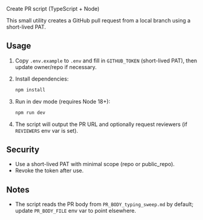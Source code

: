 Create PR script (TypeScript + Node)

This small utility creates a GitHub pull request from a local branch using a short-lived PAT.

## Usage

1. Copy `.env.example` to `.env` and fill in `GITHUB_TOKEN` (short-lived PAT), then update owner/repo if necessary.
2. Install dependencies:

   ```powershell
   npm install
   ```

3. Run in dev mode (requires Node 18+):

   ```powershell
   npm run dev
   ```

4. The script will output the PR URL and optionally request reviewers (if `REVIEWERS` env var is set).

## Security

- Use a short-lived PAT with minimal scope (repo or public_repo).
- Revoke the token after use.

## Notes

- The script reads the PR body from `PR_BODY_typing_sweep.md` by default; update `PR_BODY_FILE` env var to point elsewhere.
